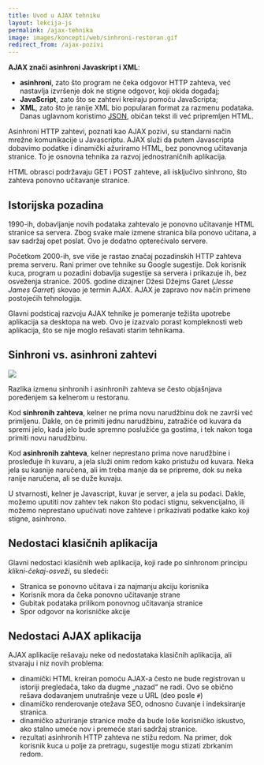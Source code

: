 ```yaml
---
title: Uvod u AJAX tehniku
layout: lekcija-js
permalink: /ajax-tehnika
image: images/koncepti/web/sinhroni-restoran.gif
redirect_from: /ajax-pozivi
---
```


**AJAX znači asinhroni Javaskript i XML**:
- **asinhroni**, zato što program ne čeka odgovor HTTP zahteva, već nastavlja izvršenje dok ne stigne odgovor, koji okida događaj;
- **JavaScript**, zato što se zahtevi kreiraju pomoću JavaScripta;
- **XML**, zato što je ranije XML bio popularan format za razmenu podataka. Danas uglavnom koristimo [JSON](/json-format), običan tekst ili već pripremljen HTML.

Asinhroni HTTP zahtevi, poznati kao AJAX pozivi, su standarni način mrežne komunikacije u Javascriptu. AJAX služi da putem Javascripta dobavimo podatke i dinamički ažuriramo HTML, bez ponovnog učitavanja stranice. To je osnovna tehnika za razvoj jednostraničnih aplikacija.

HTML obrasci podržavaju GET i POST zahteve, ali isključivo sinhrono, što zahteva ponovno učitavanje stranice.

## Istorijska pozadina

1990-ih, dobavljanje novih podataka zahtevalo je ponovno učitavanje HTML stranice sa servera. Zbog svake male izmene stranica bila ponovo učitana, a sav sadržaj opet poslat. Ovo je dodatno opterećivalo servere.

Početkom 2000-ih, sve više je rastao značaj pozadinskih HTTP zahteva prema serveru. Rani primer ove tehnike su Google sugestije. Dok korisnik kuca, program u pozadini dobavlja sugestije sa servera i prikazuje ih, bez osveženja stranice. 2005. godine dizajner Džesi Džejms Garet (*Jesse James Garret*) skovao je termin AJAX. AJAX je zapravo nov način primene postojećih tehnologija. 

Glavni podsticaj razvoju AJAX tehnike je pomeranje težišta upotrebe aplikacija sa desktopa na web. Ovo je izazvalo porast kompleknosti web aplikacija, što se nije moglo rešavati starim tehnikama.

## Sinhroni vs. asinhroni zahtevi

![]({{page.image}})

Razlika izmenu sinhronih i asinhronih zahteva se često objašnjava poređenjem sa kelnerom u restoranu.

Kod **sinhronih zahteva**, kelner ne prima novu narudžbinu dok ne završi već primljenu. Dakle, on će primiti jednu narudžbinu, zatražiće od kuvara da spremi jelo, kada jelo bude spremno poslužiće ga gostima, i tek nakon toga primiti novu narudžbinu. 

Kod **asinhronih zahteva**, kelner neprestano prima nove narudžbine i prosleđuje ih kuvaru, a jela služi onim redom kako pristužu od kuvara. Neka jela su kasnije naručena, ali im treba manje da se pripreme, dok su neka ranije naručena, ali se duže kuvaju. 

U stvarnosti, kelner je Javascript, kuvar je server, a jela su podaci. Dakle, možemo uputiti nov zahtev tek nakon što podaci stignu, sekvencijalno, ili možemo neprestano upućivati nove zahteve i prikazivati podatke kako koji stigne, asinhrono.

## Nedostaci klasičnih aplikacija

Glavni nedostaci klasičnih web aplikacija, koji rade po sinhronom principu *klikni-čekaj-osveži*, su sledeći:
- Stranica se ponovno učitava i za najmanju akciju korisnika
- Korisnik mora da čeka ponovno učitavanje strane
- Gubitak podataka prilikom ponovnog učitavanja stranice
- Spor odgovor na korisničke akcije

## Nedostaci AJAX aplikacija

AJAX aplikacije rešavaju neke od nedostataka klasičnih aplikacija, ali stvaraju i niz novih problema:

- dinamički HTML kreiran pomoću AJAX-a često ne bude registrovan u istoriji pregledača, tako da dugme „nazad“ ne radi. Ovo se obično rešava dodavanjem unutrašnje veze u URL (deo posle `#`)
- dinamičko renderovanje otežava SEO, odnosno čuvanje i indeksiranje stranica.
- dinamičko ažuriranje stranice može da bude loše korisničko iskustvo, ako stalno umeće nov i premeće stari sadržaj stranice.
- rezultati asinhronih HTTP zahteva ne stižu redom. Na primer, dok korisnik kuca u polje za pretragu, sugestije mogu stizati zbrkanim redom.
